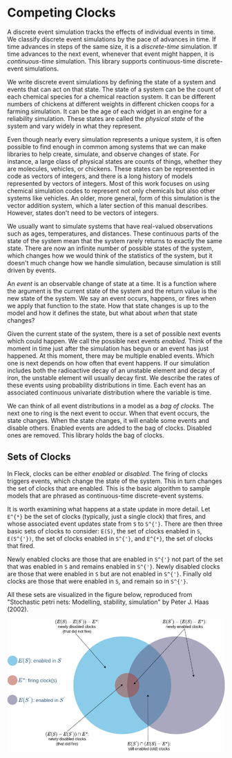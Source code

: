 # Competing Clocks

A discrete event simulation tracks the effects of individual events in time. We classify discrete event simulations by the pace of advances in time. If time advances in steps of the same size, it is a *discrete-time* simulation. If time advances to the next event, whenever that event might happen, it is *continuous-time* simulation. This library supports continuous-time discrete-event simulations.

We write discrete event simulations by defining the state of a system and events that can act on that state. The state of a system can be the count of each chemical species for a chemical reaction system. It can be different numbers of chickens at different weights in different chicken coops for a farming simulation. It can be the age of each widget in an engine for a reliability simulation. These states are called the *physical state* of the system and vary widely in what they represent.

Even though nearly every simulation represents a unique system, it is often possible to find enough in common among systems that we can make libraries to help create, simulate, and observe changes of state. For instance, a large class of physical states are counts of things, whether they are molecules, vehicles, or chickens. These states can be represented in code as vectors of integers, and there is a long history of models represented by vectors of integers. Most of this work focuses on using chemical simulation codes to represent not only chemicals but also other systems like vehicles. An older, more general, form of this simulation is the vector addition system, which a later section of this manual describes. However, states don't need to be vectors of integers.

We usually want to simulate systems that have real-valued observations such as ages, temperatures, and distances. These continuous parts of the state of the system mean that the system rarely returns to exactly the same state. There are now an infinite number of possible states of the system, which changes how we would think of the statistics of the system, but it doesn't much change how we handle simulation, because simulation is still driven by events.

An *event* is an observable change of state at a time. It is a function where the argument is the current state of the system and the return value is the new state of the system. We say an event occurs, happens, or fires when we apply that function to the state. How that state changes is up to the model and how it defines the state, but what about *when* that state changes?

Given the current state of the system, there is a set of possible next events which could happen. We call the possible next events *enabled.* Think of the moment in time just after the simulation has begun or an event has just happened. At this moment, there may be multiple enabled events. Which one is next depends on how often that event happens. If our simulation includes both the radioactive decay of an unstable element and decay of iron, the unstable element will usually decay first. We describe the rates of these events using probability distributions in time. Each event has an associated continuous univariate distribution where the variable is time.

We can think of all event distributions in a model as a *bag of clocks.* The next one to ring is the next event to occur. When that event occurs, the state changes. When the state changes, it will enable some events and disable others. Enabled events are added to the bag of clocks. Disabled ones are removed. This library holds the bag of clocks.

## Sets of Clocks

In Fleck, clocks can be either *enabled* or *disabled*. The firing of clocks triggers events, which change the state of the system. This in turn changes the set of clocks that are enabled. This is the basic algorithm to sample models that are phrased as continuous-time discrete-event systems.

It is worth examining what happens at a state update in more detail. Let ``E^{*}`` be the set of clocks (typically, just a single clock) that fires, and whose associated event updates state from ``S`` to ``S^{'}``. There are then three basic sets of clocks to consider: ``E(S)``, the set of clocks enabled in ``S``, ``E(S^{'})``, the set of clocks enabled in ``S^{'}``, and ``E^{*}``, the set of clocks that fired.

Newly enabled clocks are those that are enabled in ``S^{'}`` not part of the set that was enabled in ``S`` and remains enabled in ``S^{'}``. Newly disabled clocks are those that were enabled in ``S`` but are not enabled in ``S^{'}``. Finally old clocks are those that were enabled in ``S``, and remain so in ``S^{'}``.

All these sets are visualized in the figure below, reproduced from "Stochastic petri nets: Modelling, stability, simulation" by Peter J. Haas (2002).

![](assets/ClockUpdate.png)
